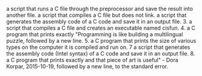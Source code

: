 a script that runs a C file through the preprocessor and save the result into another file.
 a script that compiles a C file but does not link.
a script that generates the assembly code of a C code and save it in an output file.
3. a script that compiles a C file and creates an executable named cisfun.
4. a C program that prints exactly "Programming is like building a multilingual puzzle, followed by a new line.
5.  a C program that prints the size of various types on the computer it is compiled and run on.
7 a script that generates the assembly code (Intel syntax) of a C code and save it in an output file.
8.  a C program that prints exactly and that piece of art is useful" - Dora Korpar, 2015-10-19, followed by a new line, to the standard error.
